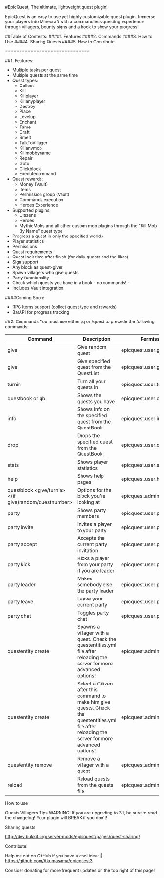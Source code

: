 #EpicQuest, The ultimate, lightweight quest plugin!

EpicQuest is an easy to use yet highly customizable quest plugin. Immerse your players into Minecraft with a commandless questing experience through villagers, bounty signs and a book to show your progress!

##Table of Contents:
####1. Features
####2. Commands
####3. How to Use
####4. Sharing Quests
####5. How to Contribute

==============================

##1. Features:
* Multiple tasks per quest
* Multiple quests at the same time
* Quest types:
  * Collect
  * Kill
  * Killplayer
  * Killanyplayer
  * Destroy
  * Place
  * Levelup
  * Enchant
  * Tame
  * Craft
  * Smelt
  * TalkToVillager
  * Killanymob
  * Killmobbyname
  * Repair
  * Goto
  * Clickblock
  * Executecommand
* Quest rewards:
  * Money (Vault)
  * Items
  * Permission group (Vault)
  * Commands execution
  * Heroes Experience
* Supported plugins:
  * Citizens
  * Heroes
  * MythicMobs and all other custom mob plugins through the "Kill Mob By Name" quest type
* Progress a quest in only the specified worlds
* Player statistics
* Permissions
* Quest requirements
* Quest lock time after finish (for daily quests and the likes)
* Sign support
* Any block as quest-giver
* Spawn villagers who give quests
* Party functionality
* Check which quests you have in a book - no commands! -
* Includes Vault integration

####Coming Soon:
* RPG Items support (collect quest type and rewards)
* BarAPI for progress tracking

##2. Commands
You must use either /q or /quest to precede the following commands:

Command	| Description | Permission
------- | ----------- | ----------
give | Give random quest | epicquest.user.give
give <number> | Give specified quest from the QuestList	| epicquest.user.give
turnin | Turn all your quests in | epicquest.user.turnin
questbook or qb	| Shows the quests you have	| epicquest.user.questbook
info <number> | Shows info on the specified quest from the QuestBook | epicquest.user.info
drop <number> | Drops the specified quest from the QuestBook | epicquest.user.drop
stats <playername> | Shows player statistics | epicquest.user.stats
help | Shows help pages | epicquest.user.help
questblock <give/turnin> <(if give)random/questnumber> | Options for the block you're looking at | epicquest.admin.questblock
party | Shows party members | epicquest.user.party
party invite <playername> | Invites a player to your party | epicquest.user.party
party accept | Accepts the current party invitation	| epicquest.user.party
party kick <playername>	| Kicks a player from your party if you are leader | epicquest.user.party
party leader <playername> | Makes somebody else the party leader | epicquest.user.party
party leave	| Leave your current party | epicquest.user.party
party chat | Toggles party chat | epicquest.user.party
questentity create <name> <quest> | Spawns a villager with a quest. Check the questentities.yml file after reloading the server for more advanced options! | epicquest.admin.questentity
questentity create <name> | Select a Citizen after this command to make him give quests. Check the questentities.yml file after reloading the server for more advanced options! | epicquest.admin.questentity
questentity remove <name> | Remove a villager with a quest | epicquest.admin.questentity
reload | Reload quests from the quests file | epicquest.admin.reload
How to use

Quests Villagers Tips WARNING! If you are upgrading to 3.1, be sure to read the changelog! Your plugin will BREAK if you don't!

Sharing quests

http://dev.bukkit.org/server-mods/epicquest/pages/quest-sharing/

Contribute!

Help me out on GitHub if you have a cool idea:  https://github.com/Akumasama/epicquest3

Consider donating for more frequent updates on the top right of this page!